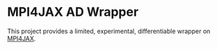 # MPI4JAX AD Wrapper

This project provides a limited, experimental, differentiable wrapper on [MPI4JAX](https://github.com/mpi4jax/mpi4jax/tree/master).